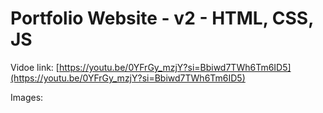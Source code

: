 # Portfolio Website - v2 - HTML, CSS, JS

Vidoe link: [https://youtu.be/0YFrGy_mzjY?si=Bbiwd7TWh6Tm6ID5](https://youtu.be/0YFrGy_mzjY?si=Bbiwd7TWh6Tm6ID5)

<!-- Live Demo: [shauryachawan.com](link) -->

Images: